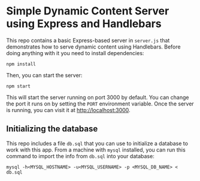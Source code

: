# Simple Dynamic Content Server using Express and Handlebars

This repo contains a basic Express-based server in `server.js` that demonstrates how to serve dynamic content using Handlebars.  Before doing anything with it you need to install dependencies:
```
npm install
```

Then, you can start the server:
```
npm start
```
This will start the server running on port 3000 by default.  You can change the port it runs on by setting the `PORT` environment variable.  Once the server is running, you can visit it at [http://localhost:3000](http://localhost:3000).

## Initializing the database

This repo includes a file `db.sql` that you can use to initialize a database to work with this app.  From a machine with `mysql` installed, you can run this command to import the info from `db.sql` into your database:
```
mysql -h<MYSQL_HOSTNAME> -u<MYSQL_USERNAME> -p <MYSQL_DB_NAME> < db.sql
```
